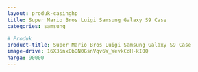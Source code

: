 ```yaml
---
layout: produk-casinghp
title: Super Mario Bros Luigi Samsung Galaxy S9 Case
categories: samsung

# Produk
product-title: Super Mario Bros Luigi Samsung Galaxy S9 Case
image-drive: 16X35nxQbDN0GsnVqv6W_WevkCoH-kI0Q
harga: 90000
---
```

